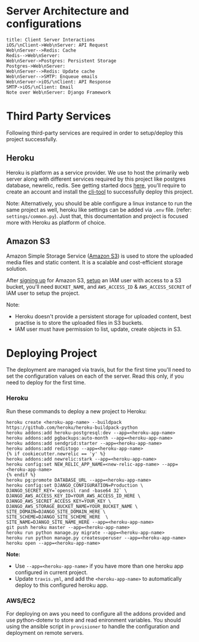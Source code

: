 # Server Architecture and configurations

```sequence
title: Client Server Interactions
iOS/\nClient->Web\nServer: API Request
Web\nServer-->Redis: Cache
Redis-->Web\nServer: 
Web\nServer->Postgres: Persistent Storage
Postgres->Web\nServer: 
Web\nServer-->Redis: Update cache
Web\nServer-->SMTP: Enqueue emails
Web\nServer->iOS/\nClient: API Response
SMTP->iOS/\nClient: Email
Note over Web\nServer: Django Framework
```

# Third Party Services

Following third-party services are required in order to setup/deploy this project successfully.

## Heroku

Heroku is platform as a service provider. We use to host the primarily web server along with different services required by this project like postgres database, newrelic, redis. See getting started docs [here][heroku-docs], you'll require to create an account and install the [cli-tool][heroku-cli] to successfully deploy this project.

[heroku-docs]: https://devcenter.heroku.com/
[heroku-cli]: https://devcenter.heroku.com/articles/heroku-command

Note: Alternatively, you should be able configure a linux instance to run the same project as well, heroku like settings can be added via `.env` file. (refer: `settings/common.py`). Just that, this documentation and project is focused more with Heroku as platform of choice.

## Amazon S3

Amazon Simple Storage Service ([Amazon S3]) is used to store the uploaded media files and static content. It is a scalable and cost-efficient storage solution. 

After [signing up][s3-signup] for Amazon S3, [setup][s3-iam-setup] an IAM user with access to a S3 bucket, you'll need `BUCKET_NAME`, and `AWS_ACCESS_ID` & `AWS_ACCESS_SECRET` of IAM user to setup the project.

[Amazon S3]: http://aws.amazon.com/s3/
[s3-signup]: http://docs.aws.amazon.com/AmazonS3/latest/gsg/SigningUpforS3.html
[s3-iam-setup]: https://rbgeek.wordpress.com/2014/07/18/amazon-iam-user-creation-for-single-s3-bucket-access/

Note: 
- Heroku doesn't provide a persistent storage for uploaded content, best practise is to store the uploaded files in S3 buckets.
- IAM user must have permission to list, update, create objects in S3.

# Deploying Project

The deployment are managed via travis, but for the first time you'll need to set the configuration values on each of the server. Read this only, if you need to deploy for the first time.

### Heroku

Run these commands to deploy a new project to Heroku:

```
heroku create <heroku-app-name> --buildpack https://github.com/heroku/heroku-buildpack-python
heroku addons:add heroku-postgresql:dev --app=<heroku-app-name>
heroku addons:add pgbackups:auto-month --app=<heroku-app-name>
heroku addons:add sendgrid:starter --app=<heroku-app-name>
heroku addons:add redistogo --app=<heroku-app-name>
{% if cookiecutter.newrelic == 'y' %}
heroku addons:add newrelic:stark --app=<heroku-app-name>
heroku config:set NEW_RELIC_APP_NAME=<new-relic-app-name> --app=<heroku-app-name>
{% endif %}
heroku pg:promote DATABASE_URL --app=<heroku-app-name>
heroku config:set DJANGO_CONFIGURATION=Production \
DJANGO_SECRET_KEY=`openssl rand -base64 32` \
DJANGO_AWS_ACCESS_KEY_ID=YOUR_AWS_ACCESS_ID_HERE \
DJANGO_AWS_SECRET_ACCESS_KEY=YOUR_KEY \
DJANGO_AWS_STORAGE_BUCKET_NAME=YOUR_BUCKET_NAME \
SITE_DOMAIN=DJANGO_SITE_DOMAIN_HERE \
SITE_SCHEME=DJANGO_SITE_SCHEME_HERE  \
SITE_NAME=DJANGO_SITE_NAME_HERE --app=<heroku-app-name>
git push heroku master --app=<heroku-app-name>
heroku run python manage.py migrate --app=<heroku-app-name>
heroku run python manage.py createsuperuser --app=<heroku-app-name>
heroku open --app=<heroku-app-name>
```

**Note:** 
- Use `--app=<heroku-app-name>` if you have more than one heroku app configured in current project.
- Update `travis.yml`, and add the `<heroku-app-name>` to automatically deploy to this configured heroku app.

### AWS/EC2

For deploying on aws you need to configure all the addons provided and use python-dotenv to store and read enironment variables. You should using the ansible script in `provisioner` to handle the configuration and deployment on remote servers.

<!-- Support for UML: Sequence diagrams 
See: https://bramp.github.io/js-sequence-diagrams 
Usuages: 
Add a code block with "```" with "sequence" as language marker, then write the arrow based syntax.
Example:

```sequence
a->b: A interacts with B
b->a: B responds
```
-->
<script src="//ajax.googleapis.com/ajax/libs/jquery/1.9.0/jquery.min.js"></script>
<script src="//bramp.github.io/js-sequence-diagrams/raphael-min.js"></script>
<script src="//bramp.github.io/js-sequence-diagrams/underscore-min.js"></script>
<script src="//bramp.github.io/js-sequence-diagrams/sequence-diagram-min.js"></script>
<script>
    $('.sequence').sequenceDiagram({"theme": "simple"}).parent().removeClass("prettyprint").css({"background-color": "#fff", "text-align": "center"});
</script>
